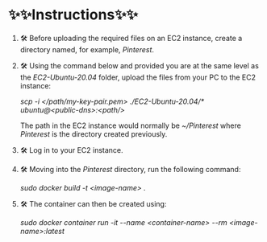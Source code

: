 # ✨✨Instructions✨✨

1. 🛠 Before uploading the required files on an EC2 instance, create a directory named, for example, *Pinterest*.

2. 🛠 Using the command below and provided you are at the same level as the *EC2-Ubuntu-20.04* folder, upload the files from your PC to the EC2 instance:
   
   *scp -i </path/my-key-pair.pem> ./EC2-Ubuntu-20.04/\* ubuntu\@\<public-dns>\:\<path/>*

   The path in the EC2 instance would normally be *~/Pinterest* where *Pinterest* is the directory created previously.

3. 🛠 Log in to your EC2 instance.
4. 🛠 Moving into the *Pinterest* directory, run the following command:
   
   *sudo docker build -t \<image-name> .*
   
5. 🛠 The container can then be created using:

    *sudo docker container run -it --name \<container-name> --rm \<image-name>:latest*
